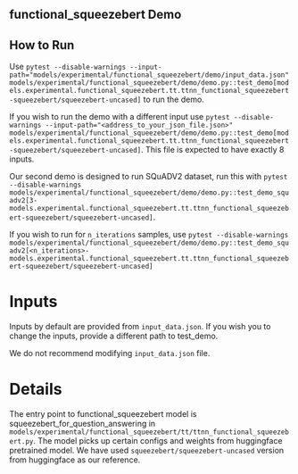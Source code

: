 ## functional_squeezebert Demo
## How to Run

Use `pytest --disable-warnings --input-path="models/experimental/functional_squeezebert/demo/input_data.json" models/experimental/functional_squeezebert/demo/demo.py::test_demo[models.experimental.functional_squeezebert.tt.ttnn_functional_squeezebert-squeezebert/squeezebert-uncased]` to run the demo.

If you wish to run the demo with a different input use `pytest --disable-warnings --input-path="<address_to_your_json_file.json>" models/experimental/functional_squeezebert/demo/demo.py::test_demo[models.experimental.functional_squeezebert.tt.ttnn_functional_squeezebert-squeezebert/squeezebert-uncased]`. This file is expected to have exactly 8 inputs.

Our second demo is designed to run SQuADV2 dataset, run this with `pytest --disable-warnings models/experimental/functional_squeezebert/demo/demo.py::test_demo_squadv2[3-models.experimental.functional_squeezebert.tt.ttnn_functional_squeezebert-squeezebert/squeezebert-uncased]`.

If you wish to run for `n_iterations` samples, use `pytest --disable-warnings models/experimental/functional_squeezebert/demo/demo.py::test_demo_squadv2[<n_iterations>-models.experimental.functional_squeezebert.tt.ttnn_functional_squeezebert-squeezebert/squeezebert-uncased]`


# Inputs
Inputs by default are provided from `input_data.json`. If you wish you to change the inputs, provide a different path to test_demo.

We do not recommend modifying `input_data.json` file.

# Details
The entry point to  functional_squeezebert model is squeezebert_for_question_answering in `models/experimental/functional_squeezebert/tt/ttnn_functional_squeezebert.py`. The model picks up certain configs and weights from huggingface pretrained model. We have used `squeezebert/squeezebert-uncased` version from huggingface as our reference.
